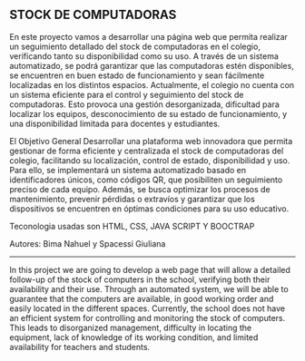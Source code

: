 STOCK DE COMPUTADORAS
-----------------------------------------------------------------------------------------------------------
En este proyecto vamos a  desarrollar una página web que permita realizar un seguimiento detallado del stock de computadoras en el colegio, verificando tanto su disponibilidad como su uso. A través de un sistema automatizado, se podrá garantizar que las computadoras estén disponibles, se encuentren en buen estado de funcionamiento y sean fácilmente localizadas en los distintos espacios. 
Actualmente, el colegio no cuenta con un sistema eficiente para el control y seguimiento del stock de computadoras. Esto provoca una gestión desorganizada, dificultad para localizar los equipos, desconocimiento de su estado de funcionamiento, y una disponibilidad limitada para docentes y estudiantes.

 El Objetivo General Desarrollar una plataforma web innovadora que permita gestionar de forma eficiente y centralizada el stock de computadoras del colegio, facilitando su localización, control de estado, disponibilidad y uso. Para ello, se implementará un sistema automatizado basado en identificadores únicos, como códigos QR, que posibiliten un seguimiento preciso de cada equipo. Además, se busca optimizar los procesos de mantenimiento, prevenir pérdidas o extravíos y garantizar que los dispositivos se encuentren en óptimas condiciones para su uso educativo.
 
 Teconologia usadas son HTML, CSS, JAVA SCRIPT Y BOOCTRAP
 
 Autores: Bima Nahuel y   Spacessi Giuliana
 

------------------------------------------------------------------------------------------------------------
In this project we are going to develop a web page that will allow a detailed follow-up of the stock of computers in the school, verifying both their availability and their use. Through an automated system, we will be able to guarantee that the computers are available, in good working order and easily located in the different spaces. 
Currently, the school does not have an efficient system for controlling and monitoring the stock of computers. This leads to disorganized management, difficulty in locating the equipment, lack of knowledge of its working condition, and limited availability for teachers and students.
